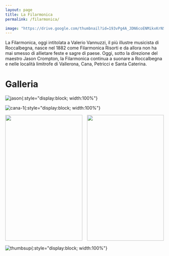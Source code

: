 ```yaml
---
layout: page
title: La Filarmonica
permalink: /filarmonica/

image: "https://drive.google.com/thumbnail?id=193vPg4A_JDN6coENMikxKrNSuHFUJX9c&sz=w1000"
---
```


La Filarmonica, oggi intitolata a Valerio Vannuzzi, il più illustre musicista di Roccalbegna, nasce nel 1882 come Filarmonica Risorti e da allora non ha mai smesso di allietare feste e sagre di paese.
Oggi, sotto la direzione del maestro Jason Crompton, la Filarmonica continua a suonare a Roccalbegna e nelle località limitrofe di Vallerona, Cana, Petricci e Santa Caterina. 

# Galleria

![jason]( https://drive.google.com/thumbnail?id=182ueXs3miv5K_BXQUinL6HvzOzfsvPRx&sz=w740){:style="display:block; width:100%"}

![cana-1]( https://drive.google.com/thumbnail?id=17Yp6uQqDD9tg-RV2WYUwaOXIrF0_kOIU&sz=w740){:style="display:block; width:100%"}

<div style="display: flex; gap: 15px; margin-bottom: 15px; width: 100%;">
  <img src="https://drive.google.com/thumbnail?id=1Rz7kKXijZ6i6YVTu5bjulVbFaE2AfwQm&sz=w740" style="flex: 1 1 0; object-fit: cover; width: 100%; height: 400px;" />
  <img src="https://drive.google.com/thumbnail?id=142VjODF533AP8knX9S_GT4aJ5h1G19P2&sz=w740" style="flex: 1 1 0; object-fit: cover; width: 100%; height: 400px;" />
</div>


![thumbsup]( https://drive.google.com/thumbnail?id=1i_u0IBGOqj4k7kk8JPKOOw3V7O4usUKq&sz=w740){:style="display:block; width:100%"}
